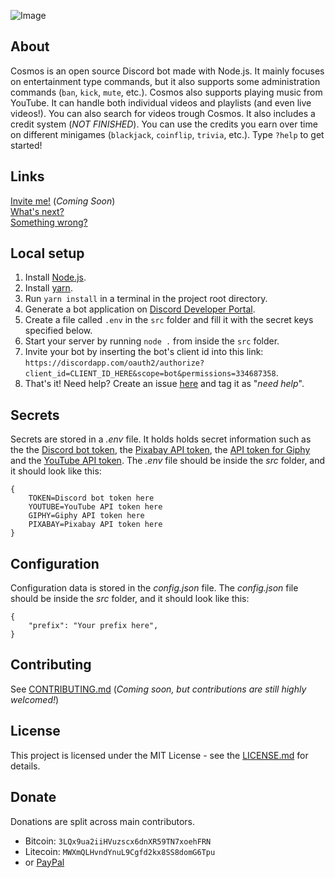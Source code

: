 ![Image](https://i.ibb.co/dLp1FSX/Untitled.png)

## About
Cosmos is an open source Discord bot made with Node.js. It mainly focuses on entertainment type commands, but it also supports some administration commands (`ban`, `kick`, `mute`, etc.). Cosmos also supports playing music from YouTube. It can handle both individual videos and playlists (and even live videos!). You can also search for videos trough Cosmos. It also includes a credit system (*NOT FINISHED*). You can use the credits you earn over time on different minigames (`blackjack`, `coinflip`, `trivia`, etc.). Type `?help` to get started!

## Links
[Invite me!]() (*Coming Soon*)  
[What's next?](https://github.com/jonassterud/Cosmos/projects/1)  
[Something wrong?](https://github.com/jonassterud/Cosmos/issues)  

## Local setup
1. Install [Node.js](https://nodejs.org/en/).
2. Install [yarn](https://classic.yarnpkg.com/en/docs/install/#windows-stable).
3. Run `yarn install` in a terminal in the project root directory.
4. Generate a bot application on [Discord Developer Portal](https://discordapp.com/developers/applications/).
5. Create a file called `.env` in the `src` folder and fill it with the secret keys specified below.
6. Start your server by running `node .` from inside the `src` folder.
7. Invite your bot by inserting the bot's client id into this link: `https://discordapp.com/oauth2/authorize?client_id=CLIENT_ID_HERE&scope=bot&permissions=334687358`.
8. That's it! Need help? Create an issue [here](https://github.com/jonassterud/Cosmos/issues) and tag it as "*need help*".
 
## Secrets
Secrets are stored in a *.env* file. It holds holds secret information such as the the [Discord bot token](https://discordapp.com/developers/applications/), the [Pixabay API token](https://pixabay.com/no/service/about/api/), the [API token for Giphy](https://developers.giphy.com/dashboard/) and the [YouTube API token](https://console.cloud.google.com/projectcreate). The *.env* file should be inside the *src* folder, and it should look like this:
```
{
    TOKEN=Discord bot token here
    YOUTUBE=YouTube API token here
    GIPHY=Giphy API token here
    PIXABAY=Pixabay API token here
}
```

## Configuration
Configuration data is stored in the *config.json* file. The *config.json* file should be inside the *src* folder, and it should look like this:
```
{
    "prefix": "Your prefix here",
}
```

## Contributing
See [CONTRIBUTING.md]() (*Coming soon, but contributions are still highly welcomed!*)

## License
This project is licensed under the MIT License - see the [LICENSE.md](https://github.com/jonassterud/Cosmos/blob/master/LICENSE) for details.

## Donate
Donations are split across main contributors.
* Bitcoin: `3LQx9ua2iiHVuzscx6dnXR59TN7xoehFRN`
* Litecoin: `MWXmQLHvndYnuL9Cgfd2kx8SS8domG6Tpu`
* or [PayPal](https://www.paypal.me/jonassterud)
